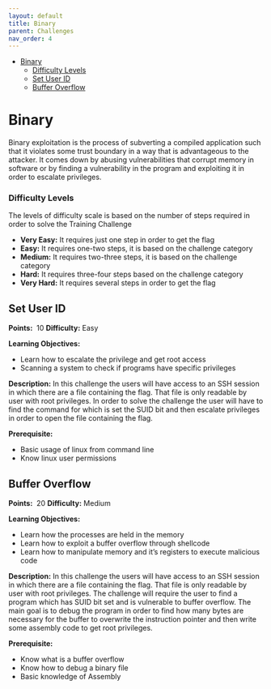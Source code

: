 ```yaml
---
layout: default
title: Binary
parent: Challenges
nav_order: 4
---
```


- [Binary](#binary)
    - [Difficulty Levels](#difficulty-levels)
  - [Set User ID](#set-user-id)
  - [Buffer Overflow](#buffer-overflow)

# Binary

Binary exploitation is the process of subverting a compiled application such that it violates some trust boundary in a way that is advantageous to the attacker. It comes down by abusing vulnerabilities that corrupt memory in software or by finding a vulnerability in the program and exploiting it in order to escalate privileges.

### Difficulty Levels

The levels of difficulty scale is based on the number of steps required in order to solve the
Training Challenge

- __Very Easy​:__ It requires just one step in order to get the flag
- __Easy:__​ It requires one-two steps, it is based on the challenge category
- __Medium​:__ It requires two-three steps, it is based on the challenge category
- __Hard:__ ​It requires three-four steps based on the challenge category
- __Very Hard:__​ It requires several steps in order to get the flag



## Set User ID

**Points:** ​ 10 **Difficulty:** ​Easy

**Learning Objectives:**
- Learn how to escalate the privilege and get root access
- ​Scanning a system to check if programs have specific privileges

**Description:** ​In this challenge the users will have access to an SSH session in which there
are a file containing the flag. That file is only readable by user with root privileges. In order to
solve the challenge the user will have to find the command for which is set the SUID bit and
then escalate privileges in order to open the file containing the flag.

**Prerequisite:**
- Basic usage of linux from command line
- Know linux user permissions

## Buffer Overflow

**Points:** ​ 20 **Difficulty:** ​Medium

**Learning Objectives:**
- Learn how the processes are held in the memory
- Learn how to exploit a buffer overflow through shellcode
- Learn how to manipulate memory and it’s registers to execute malicious code

**Description:** ​In this challenge the users will have access to an SSH session in which there
are a file containing the flag. That file is only readable by user with root privileges. The
challenge will require the user to find a program which has SUID bit set and is vulnerable to
buffer overflow. The main goal is to debug the program in order to find how many bytes are
necessary for the buffer to overwrite the instruction pointer and then write some assembly
code to get root privileges.

**Prerequisite:**
- Know what is a buffer overflow
- Know how to debug a binary file
- Basic knowledge of Assembly
